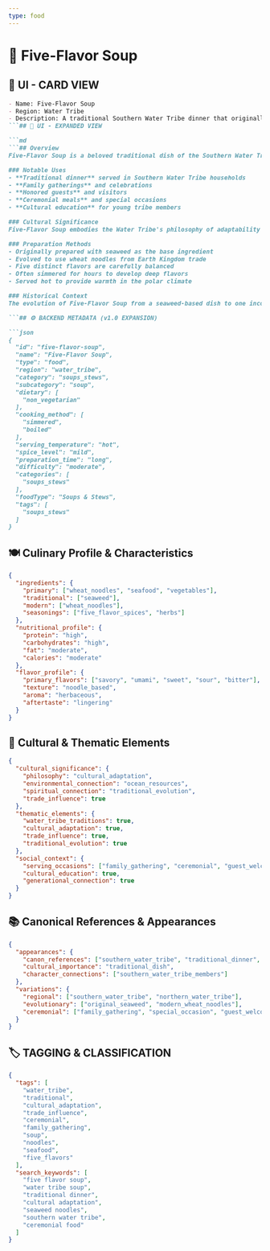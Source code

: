 ```yaml
---
type: food
---
```


# 🍜 Five-Flavor Soup

## 🎴 UI - CARD VIEW

```md
- Name: Five-Flavor Soup
- Region: Water Tribe
- Description: A traditional Southern Water Tribe dinner that originally used seaweed but later evolved to use wheat noodles from the Earth Kingdom, representing cultural adaptation and trade.
```## 📖 UI - EXPANDED VIEW

```md
```## Overview
Five-Flavor Soup is a beloved traditional dish of the Southern Water Tribe that demonstrates the tribe's ability to adapt and evolve their culinary traditions while maintaining their cultural identity. Originally made with seaweed, the dish evolved to incorporate wheat noodles from the Earth Kingdom, creating a perfect example of how trade and cultural exchange can enrich traditional cuisine. The soup represents the Water Tribe's practical wisdom and their willingness to embrace new ingredients while preserving their culinary heritage.

### Notable Uses
- **Traditional dinner** served in Southern Water Tribe households
- **Family gatherings** and celebrations
- **Honored guests** and visitors
- **Ceremonial meals** and special occasions
- **Cultural education** for young tribe members

### Cultural Significance
Five-Flavor Soup embodies the Water Tribe's philosophy of adaptability and their understanding that traditions can evolve without losing their essential character. The evolution from seaweed to wheat noodles represents the tribe's practical approach to food - using what's available and adapting to changing circumstances while maintaining the core values and flavors that make their cuisine unique. The dish reflects their belief that cultural exchange can strengthen rather than weaken traditional practices.

### Preparation Methods
- Originally prepared with seaweed as the base ingredient
- Evolved to use wheat noodles from Earth Kingdom trade
- Five distinct flavors are carefully balanced
- Often simmered for hours to develop deep flavors
- Served hot to provide warmth in the polar climate

### Historical Context
The evolution of Five-Flavor Soup from a seaweed-based dish to one incorporating Earth Kingdom wheat noodles represents the broader cultural changes that occurred as trade between the nations increased. This adaptation demonstrates the Water Tribe's practical wisdom and their ability to maintain their culinary identity while embracing beneficial innovations. The dish serves as a testament to the tribe's resilience and their commitment to preserving their traditions while adapting to new opportunities.

```## ⚙️ BACKEND METADATA (v1.0 EXPANSION)

```json
{
  "id": "five-flavor-soup",
  "name": "Five-Flavor Soup",
  "type": "food",
  "region": "water_tribe",
  "category": "soups_stews",
  "subcategory": "soup",
  "dietary": [
    "non_vegetarian"
  ],
  "cooking_method": [
    "simmered",
    "boiled"
  ],
  "serving_temperature": "hot",
  "spice_level": "mild",
  "preparation_time": "long",
  "difficulty": "moderate",
  "categories": [
    "soups_stews"
  ],
  "foodType": "Soups & Stews",
  "tags": [
    "soups_stews"
  ]
}
```

## 🍽️ Culinary Profile & Characteristics

```json
{
  "ingredients": {
    "primary": ["wheat_noodles", "seafood", "vegetables"],
    "traditional": ["seaweed"],
    "modern": ["wheat_noodles"],
    "seasonings": ["five_flavor_spices", "herbs"]
  },
  "nutritional_profile": {
    "protein": "high",
    "carbohydrates": "high",
    "fat": "moderate",
    "calories": "moderate"
  },
  "flavor_profile": {
    "primary_flavors": ["savory", "umami", "sweet", "sour", "bitter"],
    "texture": "noodle_based",
    "aroma": "herbaceous",
    "aftertaste": "lingering"
  }
}
```

## 🌊 Cultural & Thematic Elements

```json
{
  "cultural_significance": {
    "philosophy": "cultural_adaptation",
    "environmental_connection": "ocean_resources",
    "spiritual_connection": "traditional_evolution",
    "trade_influence": true
  },
  "thematic_elements": {
    "water_tribe_traditions": true,
    "cultural_adaptation": true,
    "trade_influence": true,
    "traditional_evolution": true
  },
  "social_context": {
    "serving_occasions": ["family_gathering", "ceremonial", "guest_welcome"],
    "cultural_education": true,
    "generational_connection": true
  }
}
```

## 📚 Canonical References & Appearances

```json
{
  "appearances": {
    "canon_references": ["southern_water_tribe", "traditional_dinner", "cultural_adaptation"],
    "cultural_importance": "traditional_dish",
    "character_connections": ["southern_water_tribe_members"]
  },
  "variations": {
    "regional": ["southern_water_tribe", "northern_water_tribe"],
    "evolutionary": ["original_seaweed", "modern_wheat_noodles"],
    "ceremonial": ["family_gathering", "special_occasion", "guest_welcome"]
  }
}
```

## 🏷️ TAGGING & CLASSIFICATION

```json
{
  "tags": [
    "water_tribe",
    "traditional",
    "cultural_adaptation",
    "trade_influence",
    "ceremonial",
    "family_gathering",
    "soup",
    "noodles",
    "seafood",
    "five_flavors"
  ],
  "search_keywords": [
    "five flavor soup",
    "water tribe soup",
    "traditional dinner",
    "cultural adaptation",
    "seaweed noodles",
    "southern water tribe",
    "ceremonial food"
  ]
}
```
